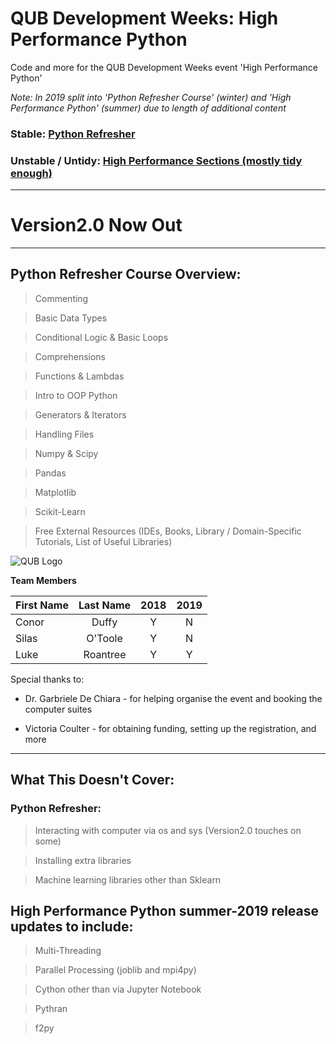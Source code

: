 # QUB Development Weeks: High Performance Python
Code and more for the QUB Development Weeks event 'High Performance Python'

*Note: In 2019 split into 'Python Refresher Course' (winter) and 'High Performance Python' (summer) due to length of additional content*

### Stable: [Python Refresher](PythonRefresher.ipynb)

### Unstable / Untidy: [High Performance Sections (mostly tidy enough)](HighPerformance)
---------------------------------------------------------------------------------------------

# Version2.0 Now Out

--------------------------------------------------------------------------------------------

## Python Refresher Course Overview:
> Commenting

> Basic Data Types

> Conditional Logic & Basic Loops

> Comprehensions

> Functions & Lambdas

> Intro to OOP Python

> Generators & Iterators

> Handling Files

> Numpy & Scipy

> Pandas

> Matplotlib

> Scikit-Learn

> Free External Resources (IDEs, Books, Library / Domain-Specific Tutorials, List of Useful Libraries)


![QUB Logo](https://blogs.qub.ac.uk/footnotesqub/files/2015/03/QUBLogo.gif)



**Team Members**

| First Name    | Last Name     | 2018 | 2019 |
| ------------- |:-------------:|:----:|:----:|
| Conor         | Duffy         |   Y  |   N  |
| Silas         | O'Toole       |   Y  |   N  |
| Luke          | Roantree      |   Y  |   Y  |

Special thanks to:


* Dr. Garbriele De Chiara - for helping organise the event and booking the computer suites


* Victoria Coulter - for obtaining funding, setting up the registration, and more




--------------------------------------------------------
## **What This Doesn't Cover:**

### Python Refresher:

> Interacting with computer via os and sys (Version2.0 touches on some)


> Installing extra libraries


> Machine learning libraries other than Sklearn


## High Performance Python summer-2019 release updates to include:
> Multi-Threading


> Parallel Processing (joblib and mpi4py)


> Cython other than via Jupyter Notebook


> Pythran


> f2py
